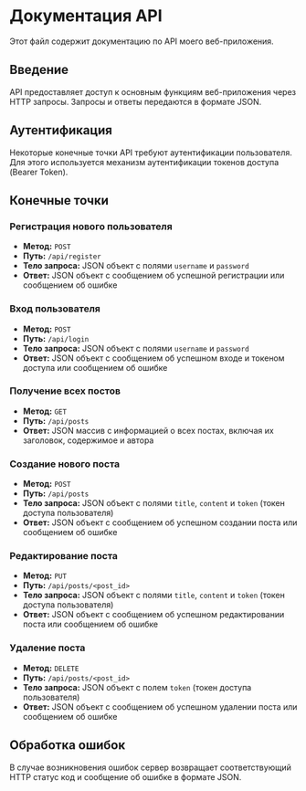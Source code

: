 # Документация API

Этот файл содержит документацию по API моего веб-приложения.

## Введение

API предоставляет доступ к основным функциям веб-приложения через HTTP запросы. Запросы и ответы передаются в формате JSON.

## Аутентификация

Некоторые конечные точки API требуют аутентификации пользователя. Для этого используется механизм аутентификации токенов доступа (Bearer Token).

## Конечные точки

### Регистрация нового пользователя

- **Метод:** `POST`
- **Путь:** `/api/register`
- **Тело запроса:** JSON объект с полями `username` и `password`
- **Ответ:** JSON объект с сообщением об успешной регистрации или сообщением об ошибке

### Вход пользователя

- **Метод:** `POST`
- **Путь:** `/api/login`
- **Тело запроса:** JSON объект с полями `username` и `password`
- **Ответ:** JSON объект с сообщением об успешном входе и токеном доступа или сообщением об ошибке

### Получение всех постов

- **Метод:** `GET`
- **Путь:** `/api/posts`
- **Ответ:** JSON массив с информацией о всех постах, включая их заголовок, содержимое и автора

### Создание нового поста

- **Метод:** `POST`
- **Путь:** `/api/posts`
- **Тело запроса:** JSON объект с полями `title`, `content` и `token` (токен доступа пользователя)
- **Ответ:** JSON объект с сообщением об успешном создании поста или сообщением об ошибке

### Редактирование поста

- **Метод:** `PUT`
- **Путь:** `/api/posts/<post_id>`
- **Тело запроса:** JSON объект с полями `title`, `content` и `token` (токен доступа пользователя)
- **Ответ:** JSON объект с сообщением об успешном редактировании поста или сообщением об ошибке

### Удаление поста

- **Метод:** `DELETE`
- **Путь:** `/api/posts/<post_id>`
- **Тело запроса:** JSON объект с полем `token` (токен доступа пользователя)
- **Ответ:** JSON объект с сообщением об успешном удалении поста или сообщением об ошибке

## Обработка ошибок

В случае возникновения ошибок сервер возвращает соответствующий HTTP статус код и сообщение об ошибке в формате JSON.